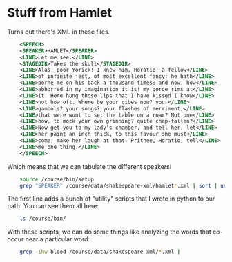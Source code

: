 # Stuff from Hamlet

Turns out there's XML in these files.

```xml
    <SPEECH>
    <SPEAKER>HAMLET</SPEAKER>
    <LINE>Let me see.</LINE>
    <STAGEDIR>Takes the skull</STAGEDIR>
    <LINE>Alas, poor Yorick! I knew him, Horatio: a fellow</LINE>
    <LINE>of infinite jest, of most excellent fancy: he hath</LINE>
    <LINE>borne me on his back a thousand times; and now, how</LINE>
    <LINE>abhorred in my imagination it is! my gorge rims at</LINE>
    <LINE>it. Here hung those lips that I have kissed I know</LINE>
    <LINE>not how oft. Where be your gibes now? your</LINE>
    <LINE>gambols? your songs? your flashes of merriment,</LINE>
    <LINE>that were wont to set the table on a roar? Not one</LINE>
    <LINE>now, to mock your own grinning? quite chap-fallen?</LINE>
    <LINE>Now get you to my lady's chamber, and tell her, let</LINE>
    <LINE>her paint an inch thick, to this favour she must</LINE>
    <LINE>come; make her laugh at that. Prithee, Horatio, tell</LINE>
    <LINE>me one thing.</LINE>
    </SPEECH>
```

Which means that we can tabulate the different speakers!

```bash
    source /course/bin/setup
    grep "SPEAKER" /course/data/shakespeare-xml/hamlet*.xml | sort | uniq -c
```

The first line adds a bunch of "utility" scripts that I wrote in python to our path. You can see them all here:

```bash
    ls /course/bin/
```

With these scripts, we can do some things like analyzing the words that co-occur near a particular word:

```bash
    grep -ihw blood /course/data/shakespeare-xml/*.xml | 
```

